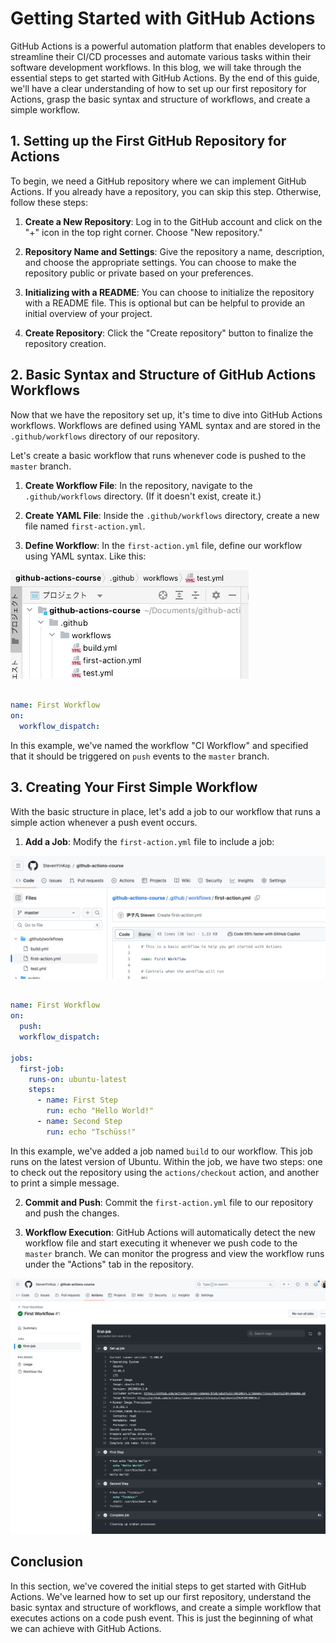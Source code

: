 # Getting Started with GitHub Actions

GitHub Actions is a powerful automation platform that enables developers to streamline their CI/CD processes and automate various tasks within their software development workflows. In this blog, we will take through the essential steps to get started with GitHub Actions. By the end of this guide, we'll have a clear understanding of how to set up our first repository for Actions, grasp the basic syntax and structure of workflows, and create a simple workflow.

## 1. Setting up the First GitHub Repository for Actions

To begin, we need a GitHub repository where we can implement GitHub Actions. If you already have a repository, you can skip this step. Otherwise, follow these steps:

1. **Create a New Repository**: Log in to the GitHub account and click on the "+" icon in the top right corner. Choose "New repository."

2. **Repository Name and Settings**: Give the repository a name, description, and choose the appropriate settings. You can choose to make the repository public or private based on your preferences.

3. **Initializing with a README**: You can choose to initialize the repository with a README file. This is optional but can be helpful to provide an initial overview of your project.

4. **Create Repository**: Click the "Create repository" button to finalize the repository creation.

## 2. Basic Syntax and Structure of GitHub Actions Workflows

Now that we have the repository set up, it's time to dive into GitHub Actions workflows. Workflows are defined using YAML syntax and are stored in the `.github/workflows` directory of our repository.

Let's create a basic workflow that runs whenever code is pushed to the `master` branch.

1. **Create Workflow File**: In the repository, navigate to the `.github/workflows` directory. (If it doesn't exist, create it.)

2. **Create YAML File**: Inside the `.github/workflows` directory, create a new file named `first-action.yml`.

3. **Define Workflow**: In the `first-action.yml` file, define our workflow using YAML syntax. Like this:

![01.%20Create%20.github-workflows%20folder.png](01.%20Create%20.github-workflows%20folder.png)

```yaml

name: First Workflow
on:
  workflow_dispatch:

```

In this example, we've named the workflow "CI Workflow" and specified that it should be triggered on `push` events to the `master` branch.

## 3. Creating Your First Simple Workflow

With the basic structure in place, let's add a job to our workflow that runs a simple action whenever a push event occurs.

1. **Add a Job**: Modify the `first-action.yml` file to include a job:


![Create first workflow file.png](./01.%20Create%20first%20workflow%20file.png)

```yaml

name: First Workflow
on:
  push:
  workflow_dispatch:

jobs:
  first-job:
    runs-on: ubuntu-latest
    steps:
      - name: First Step
        run: echo "Hello World!"
      - name: Second Step
        run: echo "Tschüss!"
```

In this example, we've added a job named `build` to our workflow. This job runs on the latest version of Ubuntu. Within the job, we have two steps: one to check out the repository using the `actions/checkout` action, and another to print a simple message.

2. **Commit and Push**: Commit the `first-action.yml` file to our repository and push the changes.

3. **Workflow Execution**: GitHub Actions will automatically detect the new workflow file and start executing it whenever we push code to the `master` branch. We can monitor the progress and view the workflow runs under the "Actions" tab in the repository.

![img.png](01.%20The%20result%20of%20the%20first%20execution.png)

## Conclusion

In this section, we've covered the initial steps to get started with GitHub Actions. We've learned how to set up our first repository, understand the basic syntax and structure of workflows, and create a simple workflow that executes actions on a code push event. This is just the beginning of what we can achieve with GitHub Actions.

